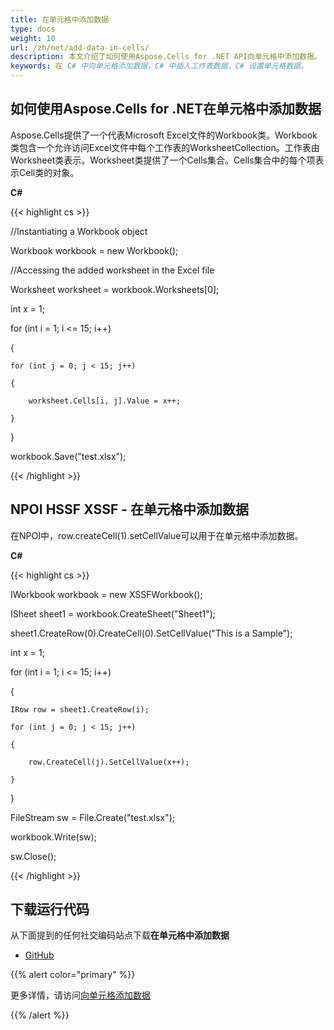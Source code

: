 ```yaml
---
title: 在单元格中添加数据
type: docs
weight: 10
url: /zh/net/add-data-in-cells/
description: 本文介绍了如何使用Aspose.Cells for .NET API向单元格中添加数据。
keywords: 在 C# 中向单元格添加数据，C# 中插入工作表数据，C# 设置单元格数据。
---
```



## **如何使用Aspose.Cells for .NET在单元格中添加数据**
Aspose.Cells提供了一个代表Microsoft Excel文件的Workbook类。Workbook类包含一个允许访问Excel文件中每个工作表的WorksheetCollection。工作表由Worksheet类表示。Worksheet类提供了一个Cells集合。Cells集合中的每个项表示Cell类的对象。

**C#**

{{< highlight cs >}}

 //Instantiating a Workbook object

Workbook workbook = new Workbook();

//Accessing the added worksheet in the Excel file

Worksheet worksheet = workbook.Worksheets[0];

int x = 1;

for (int i = 1; i <= 15; i++)

{

    for (int j = 0; j < 15; j++)

    {

        worksheet.Cells[i, j].Value = x++;

    }

}

workbook.Save("test.xlsx");


{{< /highlight >}}
## **NPOI HSSF XSSF - 在单元格中添加数据**
在NPOI中，row.createCell(1).setCellValue可以用于在单元格中添加数据。

**C#**

{{< highlight cs >}}

 IWorkbook workbook = new XSSFWorkbook();

ISheet sheet1 = workbook.CreateSheet("Sheet1");

sheet1.CreateRow(0).CreateCell(0).SetCellValue("This is a Sample");

int x = 1;

for (int i = 1; i <= 15; i++)

{

	IRow row = sheet1.CreateRow(i);

	for (int j = 0; j < 15; j++)

	{

		row.CreateCell(j).SetCellValue(x++);

	}

}

FileStream sw = File.Create("test.xlsx");

workbook.Write(sw);

sw.Close();

{{< /highlight >}}
## **下载运行代码**
从下面提到的任何社交编码站点下载**在单元格中添加数据**

- [GitHub](https://github.com/aspose-cells/Aspose.Cells-for-.NET/releases/download/Aspose.Cells_vs_NPOI_1.0/Add.Data.In.Cells.Aspose.Cells.zip)

{{% alert color="primary" %}} 

更多详情，请访问[向单元格添加数据](/cells/zh/net/add-data-in-cells/)

{{% /alert %}}
